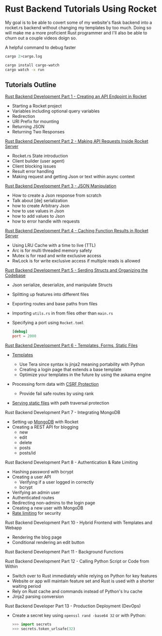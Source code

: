 # Rust Backend Tutorials Using Rocket

My goal is to be able to covert some of my website's flask backend into a rocket.rs backend without changing my templates by too much.
Doing so will make me a more proficient Rust programmer and I'll also be able to churn out a couple videos doign so.

A helpful command to debug faster

```sh
cargo 2>cargo.log
```

```sh
cargo install cargo-watch
cargo watch -x run
```

## Tutorials Outline

[Rust Backend Development Part 1 - Creating an API Endpoint in Rocket](https://youtu.be/2vxvSMkm5Lg)

- Starting a Rocket project
- Variables including optional query variables
- Redirection
- URI Prefix for mounting
- Returning JSON
- Returning Two Responses

[Rust Backend Development Part 2  - Making API Requests Inside Rocket Server](https://youtu.be/Alyr-JN2pdQ)

- Rocket.rs State introduction
- Client builder (user agent)
- Client blocking issues
- Result error handling
- Making request and getting Json or text within async context

[Rust Backend Development Part 3 - JSON Manipulation](https://youtu.be/FHlCVMhNdeU)

- How to create a Json response from scratch
- Talk about [de] serialization
- how to create Arbitrary Json
- how to use values in Json
- how to add values to Json
- how to error handle with requests

[Rust Backend Development Part 4  - Caching Function Results in Rocket Server](https://youtu.be/NYYE6FgkXGI)

- Using LRU Cache with a time to live (TTL)
- Arc is for multi threaded memory safety
- Mutex is for read and write exclusive access
- RwLock is for write exclusive access if multiple reads is allowed

[Rust Backend Development Part 5 - Serding Structs and Organizing the Codebase](https://youtu.be/F6r3GleRewU)

- Json serialize, deserialize, and manipulate Structs
- Splitting up features into different files
- Exporting routes and base paths from files
- Importing `utils.rs` in from files other than `main.rs`
- Specifying a port using `Rocket.toml`

    ```toml
    [debug]
    port = 2000
    ```

[Rust Backend Development Part 6 - Templates, Forms, Static Files](https://youtu.be/dkh94E17bdU)

- [Templates](https://rocket.rs/v0.5-rc/guide/responses/#templates)
  - Use Tera since syntax is jinja2 meaning portability with Python
  - Creating a login page that extends a base template
  - Optimize your templates in the future by using the askama engine
- Processing form data with [CSRF Protection](https://github.com/kotovalexarian/rocket_csrf)
  - Provide fail safe routes by using rank

- [Serving static files](https://api.rocket.rs/v0.5-rc/rocket/fs/struct.FileServer.html) with path traversal protection

Rust Backend Development Part 7 - Integrating MongoDB

- Setting up [MongoDB](https://www.mongodb.com/docs/drivers/rust/) with Rocket
- Creating a REST API for blogging
  - new
  - edit
  - delete
  - posts
  - posts/id

Rust Backend Development Part 8 - Authentication & Rate Limiting

- Hashing password with bcrypt
- Creating a user API
  - Verifying if a user logged in correctly
  - bcrypt
- Verifying an admin user
- Authenticated routes
- Redirecting non-admins to the login page
- Creating a new user with MongoDB
- [Rate limiting](https://crates.io/crates/rocket-governor) for security

Rust Backend Development Part 10 - Hybrid Frontend with Templates and Webapp

- Rendering the blog page
- Conditional rendering an edit button

Rust Backend Development Part 11 - Background Functions

Rust Backend Development Part 12 - Calling Python Script or Code from Within

- Switch over to Rust immediately while relying on Python for key features
- Website or app will maintain feature set and Rust is used with a shorter waiting period
- Rely on Rust cache and commands instead of Python's lru cache
- Jinja2 parsing conversion

Rust Backend Developer Part 13 - Production Deployment (DevOps)

- Create a secret key using `openssl rand -base64 32` or with Python:

    ```py
    >>> import secrets
    >>> secrets.token_urlsafe(32)
    ```
